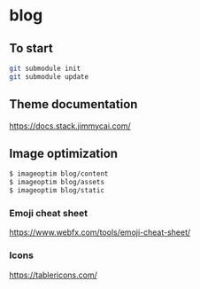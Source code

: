 # blog

## To start

```bash
git submodule init
git submodule update
```

## Theme documentation
https://docs.stack.jimmycai.com/

## Image optimization
```bash
$ imageoptim blog/content
$ imageoptim blog/assets
$ imageoptim blog/static
```

### Emoji cheat sheet
https://www.webfx.com/tools/emoji-cheat-sheet/

### Icons
https://tablericons.com/
